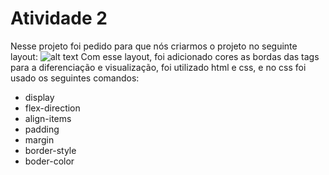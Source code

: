 # Atividade 2 
Nesse projeto foi pedido para que nós criarmos o projeto no seguinte layout: 
![alt text](https://res.cloudinary.com/practicaldev/image/fetch/s--ev2ZJ7Dz--/c_limit%2Cf_auto%2Cfl_progressive%2Cq_auto%2Cw_880/https://uselessdivs.com/img/a-short-guide-to-help-you-pick-the-correct-html-tag/layout.svg)
Com esse layout, foi adicionado cores as bordas das tags para a diferenciação e visualização, foi utilizado html e css, e no css foi usado os seguintes comandos:
- display
- flex-direction
- align-items
- padding
- margin
- border-style
- boder-color
